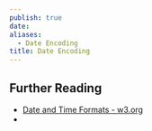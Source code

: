 ```yaml
---
publish: true
date: 
aliases:
  - Date Encoding
title: Date Encoding
---
```

## Further Reading
- [Date and Time Formats - w3.org](https://www.w3.org/TR/NOTE-datetime)
- 